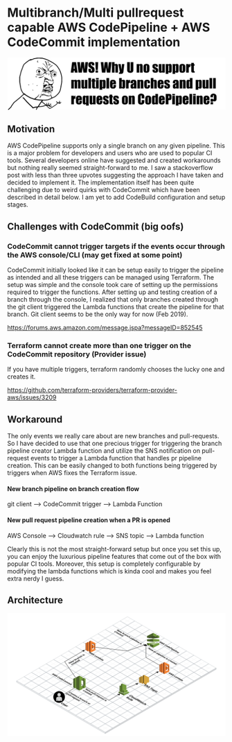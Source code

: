 # Multibranch/Multi pullrequest capable AWS CodePipeline + AWS CodeCommit implementation

![why u no](/docs/images/whyuno.jpg)

## Motivation

AWS CodePipeline supports only a single branch on any given pipeline. This is a major problem for developers and users who are used to popular CI tools. Several developers online have suggested and created workarounds but nothing really seemed straight-forward to me. I saw a stackoverflow post with less than three upvotes suggesting the approach I have taken and decided to implement it. The implementation itself has been quite challenging due to weird quirks with CodeCommit which have been described in detail below. I am yet to add CodeBuild configuration and setup stages.

## Challenges with CodeCommit (big oofs)

### CodeCommit cannot trigger targets if the events occur through the AWS console/CLI (may get fixed at some point)

CodeCommit initially looked like it can be setup easily to trigger the pipeline as intended and all these triggers can be managed using Terraform. The setup was simple and the console took care of setting up the permissions required to trigger the functions. After setting up and testing creation of a branch through the console, I realized that only branches created through the git client triggered the Lambda functions that create the pipeline for that branch. Git client seems to be the only way for now (Feb 2019).

https://forums.aws.amazon.com/message.jspa?messageID=852545

### Terraform cannot create more than one trigger on the CodeCommit repository (Provider issue)

If you have multiple triggers, terraform randomly chooses the lucky one and creates it.

https://github.com/terraform-providers/terraform-provider-aws/issues/3209

## Workaround

The only events we really care about are new branches and pull-requests. So I have decided to use that one precious trigger for triggering the branch pipeline creator Lambda function and utilize the SNS notification on pull-request events to trigger a Lambda function that handles pr pipeline creation. This can be easily changed to both functions being triggered by triggers when AWS fixes the Terraform issue.

#### New branch pipeline on branch creation flow

git client --> CodeCommit trigger --> Lambda Function

#### New pull request pipeline creation when a PR is opened

AWS Console --> Cloudwatch rule --> SNS topic --> Lambda function

Clearly this is not the most straight-forward setup but once you set this up, you can enjoy the luxurious pipeline features that come out of the box with popular CI tools. Moreover, this setup is completely configurable by modifying the lambda functions which is kinda cool and makes you feel extra nerdy I guess.

## Architecture

![architecture](/docs/images/architecture.png)


